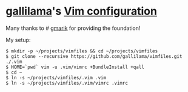 # [gallilama](http://github.com/gallilama)'s [Vim configuration](http://github.com/gallilama/vimfiles)

Many thanks to # [gmarik](http://github.com/gmarik) for providing the foundation!

My setup:

    $ mkdir -p ~/projects/vimfiles && cd ~/projects/vimfiles 
    $ git clone --recursive https://github.com/gallilama/vimfiles.git ./.vim
    $ HOME=`pwd` vim -u .vim/vimrc +BundleInstall +qall
    $ cd ~
    $ ln -s ~/projects/vimfiles/.vim .vim
    $ ln -s ~/projects/vimfiles/.vim/vimrc .vimrc

